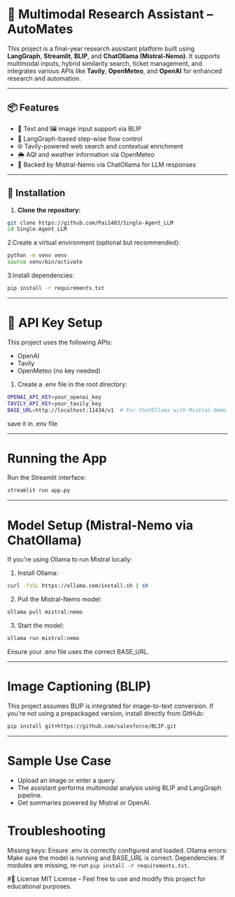 # 🧠 Multimodal Research Assistant – AutoMates

This project is a final-year research assistant platform built using **LangGraph**, **Streamlit**, **BLIP**, and **ChatOllama (Mistral-Nemo)**. It supports multimodal inputs, hybrid similarity search, ticket management, and integrates various APIs like **Tavily**, **OpenMeteo**, and **OpenAI** for enhanced research and automation.

---

## 📦 Features

- 📄 Text and 🖼️ image input support via BLIP
- 🔁 LangGraph-based step-wise flow control
- 🌐 Tavily-powered web search and contextual enrichment
- 🌦️ AQI and weather information via OpenMeteo
- 🧠 Backed by Mistral-Nemo via ChatOllama for LLM responses

---

## 🚀 Installation

1. **Clone the repository:**

```bash
git clone https://github.com/Pai1403/Single-Agent_LLM
cd Single-Agent_LLM
```

2.Create a virtual environment (optional but recommended):

```bash
python -m venv venv
source venv/bin/activate
```

3.Install dependencies:

```bash
pip install -r requirements.txt
```

---

# 🔑 API Key Setup

This project uses the following APIs:
- OpenAI
- Tavily
- OpenMeteo (no key needed)

1. Create a .env file in the root directory:

``` bash
OPENAI_API_KEY=your_openai_key
TAVILY_API_KEY=your_tavily_key
BASE_URL=http://localhost:11434/v1  # For ChatOllama with Mistral-Nemo
```
save it in .env file

---
# Running the App

Run the Streamlit interface:

```bash
streamlit run app.py
```

---
# Model Setup (Mistral-Nemo via ChatOllama)

If you're using Ollama to run Mistral locally:
1. Install Ollama:

```bash
curl -fsSL https://ollama.com/install.sh | sh
```

2. Pull the Mistral-Nemo model:

```bash
ollama pull mistral:nemo
```

3. Start the model:

```bash
ollama run mistral:nemo
```
Ensure your .env file uses the correct BASE_URL.

---
#  Image Captioning (BLIP)

This project assumes BLIP is integrated for image-to-text conversion.
If you're not using a prepackaged version, install directly from GitHub:

```bash
pip install git+https://github.com/salesforce/BLIP.git
```

---
#  Sample Use Case
- Upload an image or enter a query.
- The assistant performs multimodal analysis using BLIP and LangGraph pipeline.
- Get summaries powered by Mistral or OpenAI.

#  Troubleshooting
Missing keys: Ensure .env is correctly configured and loaded.
Ollama errors: Make sure the model is running and BASE_URL is correct.
Dependencies: If modules are missing, re-run ```pip install -r requirements.txt.```


#📄 License
MIT License – Feel free to use and modify this project for educational purposes.
